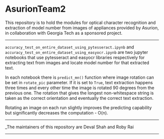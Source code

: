 # AsurionTeam2

This repository is to hold the modules for optical character recognition and extraction of model number from images of appliances provided by Asurion,
in collaboration with Georgia Tech as a sponsored project.
___
`accuracy_test_on_entire_dataset_using_pytesseract.ipynb` and `accuracy_test_on_entire_dataset_using_easyocr.ipynb` are
two jupyter notebooks that use pytesseract and easyocr libraries respectively for extracting text from images and locate model number for that extracted text.

In each notebook there is `predict_mn()` function where image rotation can be set in `rotate_pic` parameter.
If it is set to `True`, text extraction happens three times and every other time the image is rotated 90 degrees from the previous one.
The rotation that gives the longest non-whitespace string is taken as the correct orientation and eventually the correct text extraction.

Rotating an image on each run slightly improves the predicting capability but significantly decreases the computation - O(n).

---

_The maintainers of this repository are Deval Shah and Roby Rai

---
